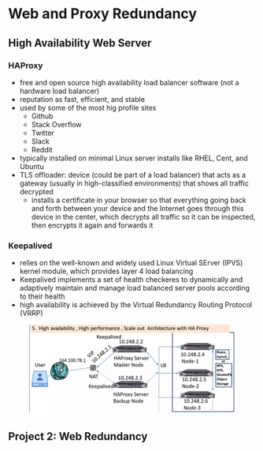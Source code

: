 # Web and Proxy Redundancy

## High Availability Web Server

### HAProxy

* free and open source high availability load balancer software (not a hardware load balancer)
* reputation as fast, efficient, and stable
* used by some of the most hig profile sites
  * Github
  * Stack Overflow
  * Twitter
  * Slack
  * Reddit
* typically installed on minimal Linux server installs like RHEL, Cent, and Ubuntu
* TLS offloader: device (could be part of a load balancer) that acts as a gateway (usually in high-classified environments) that shows all traffic decrypted
  * installs a certificate in your browser so that everything going back and forth between your device and the Internet goes through this device in the center, which decrypts all traffic so it can be inspected, then encrypts it again and forwards it

### Keepalived

* relies on the well-known and widely used Linux Virtual SErver (IPVS) kernel module, which provides layer 4 load balancing
* Keepalived implements a set of health checkeres to dynamically and adaptively maintain and manage load balanced server pools according to their health
* high availability is achieved by the Virtual Redundancy Routing Protocol (VRRP)

<figure><img src=".gitbook/assets/image (14).png" alt=""><figcaption></figcaption></figure>

## Project 2: Web Redundancy

